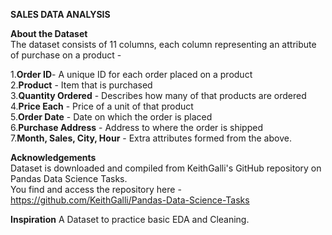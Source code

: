 **SALES DATA ANALYSIS**  

**About the Dataset**   
The dataset consists of 11 columns, each column representing an attribute of purchase on a product - 

1.**Order ID**- A unique ID for each order placed on a product       
2.**Product** - Item that is purchased     
3.**Quantity Ordered** - Describes how many of that products are ordered        
4.**Price Each** - Price of a unit of that product       
5.**Order Date** - Date on which the order is placed         
6.**Purchase Address** - Address to where the order is shipped             
7.**Month, Sales, City, Hour** - Extra attributes formed from the above.          

**Acknowledgements**  
Dataset is downloaded and compiled from KeithGalli's GitHub repository on Pandas Data Science Tasks.    
You find and access the repository here - https://github.com/KeithGalli/Pandas-Data-Science-Tasks    

**Inspiration**
A Dataset to practice basic EDA and Cleaning.
